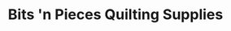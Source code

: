 ---
title: "Bits 'n Pieces Quilting Supplies"
url: /wayne/bits-n-pieces-quilting-supplies/
shop: Nähzubehör
---